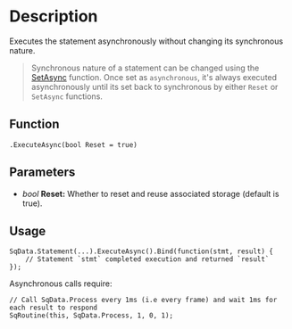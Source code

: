 # Description

Executes the statement asynchronously without changing its synchronous nature.

> Synchronous nature of a statement can be changed using the [SetAsync](Function.SqData.Statement.SetAsync) function. Once set as `asynchronous`, it's always executed asynchronously until its set back to synchronous by either `Reset` or `SetAsync` functions.

## Function

```squirrel
.ExecuteAsync(bool Reset = true)
```

## Parameters

* *bool* **Reset:** Whether to reset and reuse associated storage (default is true).

## Usage

```squirrel
SqData.Statement(...).ExecuteAsync().Bind(function(stmt, result) {
    // Statement `stmt` completed execution and returned `result`
});
```

Asynchronous calls require:

```squirrel
// Call SqData.Process every 1ms (i.e every frame) and wait 1ms for each result to respond
SqRoutine(this, SqData.Process, 1, 0, 1);
```